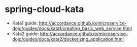 # spring-cloud-kata

* Kata1 guide: http://accordance.github.io/microservice-dojo/guides/docs/kata1/creating_basic_web_service.html
* Kata2 guide: http://accordance.github.io/microservice-dojo/guides/docs/kata2/dockerizing_application.html
